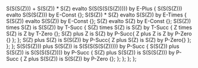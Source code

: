 S(S(S(Z))) + S(S(Z)) * S(Z) evalto S(S(S(S(S(Z))))) by E-Plus {
S(S(S(Z))) evalto S(S(S(Z))) by E-Const {};
S(S(Z)) * S(Z) evalto S(S(Z)) by E-Times {
S(S(Z)) evalto S(S(Z)) by E-Const {};
S(Z) evalto S(Z) by E-Const {};
S(S(Z)) times S(Z) is S(S(Z)) by T-Succ {
S(Z) times S(Z) is S(Z) by T-Succ {
Z times S(Z) is Z by T-Zero {};
S(Z) plus Z is S(Z) by P-Succ{
Z plus Z is Z by P-Zero {}
};
};
S(Z) plus S(Z) is S(S(Z)) by P-Succ{
Z plus S(Z) is S(Z) by P-Zero{}
};
};
};
S(S(S(Z))) plus S(S(Z)) is S(S(S(S(S(Z))))) by P-Succ {
S(S(Z)) plus S(S(Z)) is S(S(S(S(Z)))) by P-Succ {
S(Z) plus S(S(Z)) is S(S(S(Z))) by P-Succ {
Z plus S(S(Z)) is S(S(Z)) by P-Zero {};
};
};
};
};